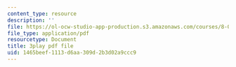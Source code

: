 ```yaml
---
content_type: resource
description: ''
file: https://ol-ocw-studio-app-production.s3.amazonaws.com/courses/8-06-quantum-physics-iii-spring-2018/1465beef1113d6aa309d2b3d02a9ccc9_xHE5uf-S9Iw.pdf
file_type: application/pdf
resourcetype: Document
title: 3play pdf file
uid: 1465beef-1113-d6aa-309d-2b3d02a9ccc9
---
```

